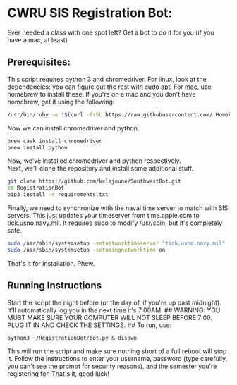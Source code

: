 # CWRU SIS Registration Bot:
Ever needed a class with one spot left? Get a bot to do it for you (if you have a mac, at least)

## Prerequisites:
This script requires python 3 and chromedriver. For linux, look at the dependencies; you can figure out the rest with sudo apt. For mac, use homebrew to install these. If you're on a mac and you don't have homebrew, get it using the following:
```bash
/usr/bin/ruby -e "$(curl -fsSL https://raw.githubusercontent.com/ Homebrew/install/master/install)"
```
Now we can install chromedriver and python.
```bash
brew cask install chromedriver
brew install python
```
Now, we've installed chromedriver and python respectively.  
Next, we'll clone the repository and install some additional stuff.
```bash
git clone https://github.com/kclejeune/SouthwestBot.git
cd RegistrationBot
pip3 install -r requirements.txt
```
Finally, we need to synchronize with the naval time server to match with SIS servers.  This just updates your timeserver from time.apple.com to tick.usno.navy.mil. It requires sudo to modify /usr/sbin, but it's completely safe.
```bash
sudo /usr/sbin/systemsetup -setnetworktimeserver "tick.usno.navy.mil"
sudo /usr/sbin/systemsetup -setusingnetworktime on
```
That's it for installation.  Phew.
## Running Instructions ##
Start the script the night before (or the day of, if you're up past midnight). It'll automatically log you in the next time it's 7:00AM. ## WARNING: YOU MUST MAKE SURE YOUR COMPUTER WILL NOT SLEEP BEFORE 7:00.  PLUG IT IN AND CHECK THE SETTINGS. ##
To run, use:

`python3 ~/RegistrationBot/bot.py & disown`

This will run the script and make sure nothing short of a full reboot will stop it. Follow the instructions to enter your username, password (type carefully, you can't see the prompt for security reasons), and the semester you're registering for.
That's it, good luck!
